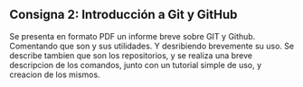 ## Consigna 2: Introducción a Git y GitHub

Se presenta en formato PDF un informe breve sobre GIT y Github. Comentando que son y sus utilidades. 
Y desribiendo brevemente su uso. Se describe tambien que son los repositorios, y se realiza una breve descripcion de los comandos, junto con un tutorial simple de uso, y creacion de los mismos.
